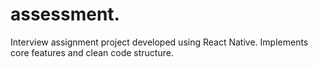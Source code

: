 # assessment.
Interview assignment project developed using React Native. Implements core features and clean code structure.

